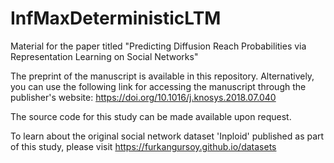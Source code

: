 # InfMaxDeterministicLTM
Material for the paper titled "Predicting Diffusion Reach Probabilities via Representation Learning on Social Networks"

The preprint of the manuscript is available in this repository. Alternatively, you can use the following link for accessing the manuscript through the publisher's website: https://doi.org/10.1016/j.knosys.2018.07.040

The source code for this study can be made available upon request.

To learn about the original social network dataset 'Inploid' published as part of this study, please visit https://furkangursoy.github.io/datasets
